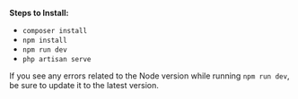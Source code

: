 <strong>Steps to Install:</strong>

<ul>
<li>
<code>composer install</code>
</li>
<li>
<code>npm install</code>
</li>
<li>
<code>npm run dev</code>
</li>
<li>
<code>php artisan serve</code>
</li>
</ul

If you see any errors related to the Node version while running <code>npm run dev</code>, be sure to update it to the latest version.